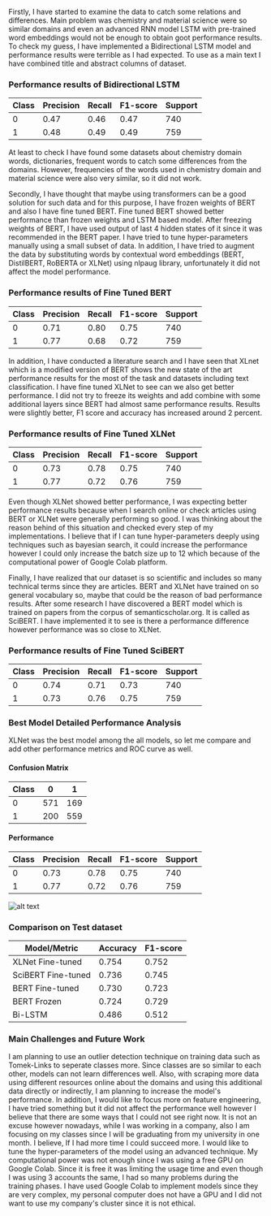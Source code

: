 Firstly, I have started to examine the data to catch some relations and differences. Main problem was chemistry and material science were so similar domains and even an advanced RNN model LSTM with pre-trained word embeddings would not be enough to obtain goot performance results. To check my guess, I have implemented a Bidirectional LSTM model and performance results were terrible as I had expected. To use as a main text I have combined title and abstract columns of dataset.

### Performance results of Bidirectional LSTM
| Class | Precision | Recall | F1-score  |Support
| ------ | ------ | ------ | ------ |------ |
| 0 | 0.47 | 0.46 | 0.47 |740
| 1 |  0.48  |  0.49 |0.49 |759

At least to check I have found some datasets about chemistry domain words, dictionaries, frequent words to catch some differences from the domains. However, frequencies of the words used in chemistry domain and material science were also very similar, so it did not work.

Secondly, I have thought that maybe using transformers can be a good solution for such data and for this purpose, I have frozen weights of BERT and also I have fine tuned BERT. Fine tuned BERT showed better performance than frozen weights and LSTM based model. After freezing weights of BERT, I have used output of last 4 hidden states of it since it was recommended in the BERT paper. I have tried to tune hyper-parameters manually using a small subset of data. In addition, I have tried to augment the data by substituting words by contextual word embeddings (BERT, DistilBERT, RoBERTA or XLNet) using nlpaug library, unfortunately it did not affect the model performance.

### Performance results of Fine Tuned BERT

| Class | Precision | Recall | F1-score  |Support
| ------ | ------ | ------ | ------ |------ |
| 0 | 0.71  | 0.80  | 0.75  |740
| 1 |  0.77  |  0.68 |0.72 |759

In addition, I have conducted a literature search and I have seen that XLnet which is a modified version of BERT shows the new state of the art performance results for the most of the task and datasets including text classification. I have fine tuned XLNet to see can we also get better performance. I did not try to freeze its weights and add combine with some additional layers since BERT had almost same performance results. Results were slightly better, F1 score and accuracy has increased around 2 percent.

### Performance results of Fine Tuned XLNet

| Class | Precision | Recall | F1-score  |Support
| ------ | ------ | ------ | ------ |------ |
| 0 | 0.73  | 0.78  | 0.75  |740
| 1 |  0.77  |  0.72 |0.76 |759

Even though XLNet showed better performance, I was expecting better performance results because when I search online or check articles using BERT or XLNet were generally performing so good. I was thinking about the reason behind of this situation and checked every step of my implementations. I believe that if I can tune hyper-parameters deeply using techniques such as bayesian search, it could increase the performance however I could only increase the batch size up to 12 which because of the computational power of Google Colab platform.

Finally, I have realized that our dataset is so scientific and includes so many technical terms since they are articles. BERT and XLNet have trained on so general vocabulary so, maybe that could be the reason of bad performance results. After some research I have discovered a BERT model which is trained on papers from the corpus of semanticscholar.org. It is called as SciBERT. I have implemented it to see is there a performance difference however performance was so close to XLNet.

### Performance results of Fine Tuned SciBERT

| Class | Precision | Recall | F1-score  |Support
| ------ | ------ | ------ | ------ |------ |
| 0 | 0.74  | 0.71  | 0.73  |740
| 1 |  0.73  |  0.76 |0.75 |759

### Best Model Detailed Performance Analysis
 XLNet was the best model among the all models, so let me compare and add other performance metrics and ROC curve as well.
 
#### Confusion Matrix
| Class | 0 | 1 | 
| ------ | ------ | ------ | 
| 0 | 571 | 169 | 
| 1 |  200 |  559 |

#### Performance
| Class | Precision | Recall | F1-score  |Support
| ------ | ------ | ------ | ------ |------ |
| 0 | 0.73  | 0.78  | 0.75  |740
| 1 |  0.77  |  0.72 |0.76 |759

![alt text](https://github.com/umitylmz/fixy/blob/master/IMG_2654.jpg)

### Comparison on Test dataset
| Model/Metric | Accuracy | F1-score |
| ------ | ------ | ------ |
| XLNet Fine-tuned | 0.754  | 0.752  |
| SciBERT Fine-tuned |  0.736  |  0.745 |
| BERT Fine-tuned |  0.730  |  0.723 |
| BERT Frozen |  0.724  |  0.729 |
| Bi-LSTM |  0.486  |  0.512 |


### Main Challenges and Future Work

I am planning to use an outlier detection technique on training data such as Tomek-Links to seperate classes more. Since classes are so similar to each other, models can not learn differences well.
Also, with scraping more data using different resources online about the domains and using this additional data directly or indirectly, I am planning to increase the model's performance.
In addition, I would like to focus more on feature engineering, I have tried something but it did not affect the performance well however I believe that there are some ways that I could not see right now. It is not an excuse however nowadays, while I was working in a company, also I am focusing on my classes since I will be graduating from my university in one month. I believe, If I had more time I could succeed more.
I would like to tune the hyper-parameters of the model using an advanced technique. My computational power was not enough since I was using a free GPU on Google Colab. Since it is free it was limiting the usage time and even though I was using 3 accounts the same, I had so many problems during the training phases. I have used Google Colab to implement models since they are very complex, my personal computer does not have a GPU and I did not want to use my company's cluster since it is not ethical. 



